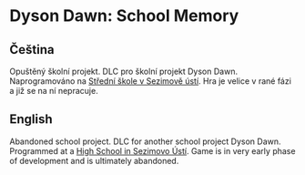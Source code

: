 # Dyson Dawn: School Memory
## Čeština
Opuštěný školní projekt. DLC pro školní projekt Dyson Dawn. Naprogramováno na [Střední škole v Sezimově ústí](https://sezimackastredni.cz/). Hra je velice v rané fázi a již se na ní nepracuje.

## English
Abandoned school project. DLC for another school project Dyson Dawn. Programmed at a [High School in Sezimovo Ústí](https://sezimackastredni.cz/). Game is in very early phase of development and is ultimately abandoned.
